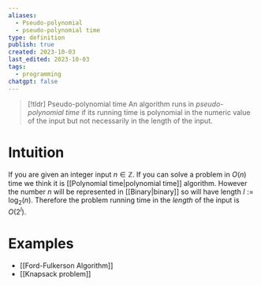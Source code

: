 ```yaml
---
aliases:
  - Pseudo-polynomial
  - pseudo-polynomial time
type: definition
publish: true
created: 2023-10-03
last_edited: 2023-10-03
tags:
  - programming
chatgpt: false
---
```

> [!tldr] Pseudo-polynomial time
> An algorithm runs in *pseudo-polynomial time* if its running time is polynomial in the numeric value of the input but not necessarily in the length of the input.

# Intuition

If you are given an integer input $n \in \mathbb{Z}$. If you can solve a problem in $O(n)$ time we think it is [[Polynomial time|polynomial time]] algorithm. However the number $n$ will be represented in [[Binary|binary]] so will have length $l := \log_2(n)$. Therefore the problem running time in the *length* of the input is $O(2^l)$.   

# Examples

- [[Ford-Fulkerson Algorithm]]
- [[Knapsack problem]]

